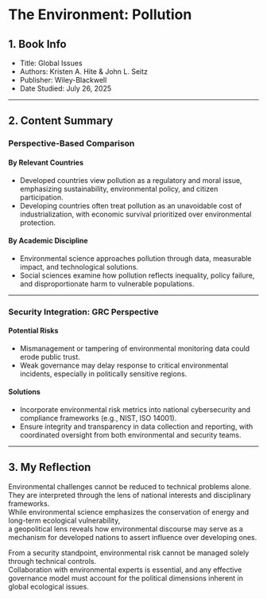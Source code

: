 # The Environment: Pollution

## 1. Book Info

- Title: Global Issues  
- Authors: Kristen A. Hite & John L. Seitz
- Publisher: Wiley-Blackwell
- Date Studied: July 26, 2025  

---

## 2. Content Summary

### Perspective-Based Comparison

#### By Relevant Countries
- Developed countries view pollution as a regulatory and moral issue, emphasizing sustainability, environmental policy, and citizen participation.  
- Developing countries often treat pollution as an unavoidable cost of industrialization, with economic survival prioritized over environmental protection.

#### By Academic Discipline
- Environmental science approaches pollution through data, measurable impact, and technological solutions.  
- Social sciences examine how pollution reflects inequality, policy failure, and disproportionate harm to vulnerable populations.

---

### Security Integration: GRC Perspective

#### Potential Risks
- Mismanagement or tampering of environmental monitoring data could erode public trust.  
- Weak governance may delay response to critical environmental incidents, especially in politically sensitive regions.

#### Solutions
- Incorporate environmental risk metrics into national cybersecurity and compliance frameworks (e.g., NIST, ISO 14001).  
- Ensure integrity and transparency in data collection and reporting, with coordinated oversight from both environmental and security teams.

---

## 3. My Reflection

Environmental challenges cannot be reduced to technical problems alone.  
They are interpreted through the lens of national interests and disciplinary frameworks.  
While environmental science emphasizes the conservation of energy and long-term ecological vulnerability,  
a geopolitical lens reveals how environmental discourse may serve as a mechanism for developed nations to assert influence over developing ones.

From a security standpoint, environmental risk cannot be managed solely through technical controls.  
Collaboration with environmental experts is essential, and any effective governance model must account for the political dimensions inherent in global ecological issues.

